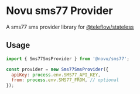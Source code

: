 # Novu sms77 Provider

A sms77 sms provider library for [@teleflow/stateless](https://github.com/novuhq/novu)

## Usage

```javascript
import { Sms77SmsProvider } from '@novu/sms77';

const provider = new Sms77SmsProvider({
  apiKey: process.env.SMS77_API_KEY,
  from: process.env.SMS77_FROM, // optional
});
```
